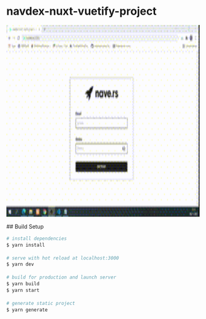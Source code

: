 # navdex-nuxt-vuetify-project
<p>
    <img style=" height: 500px;
  width: 600px;" src="static/gifgerado.gif"/>
</p>
## Build Setup

```bash
# install dependencies
$ yarn install

# serve with hot reload at localhost:3000
$ yarn dev

# build for production and launch server
$ yarn build
$ yarn start

# generate static project
$ yarn generate
```

